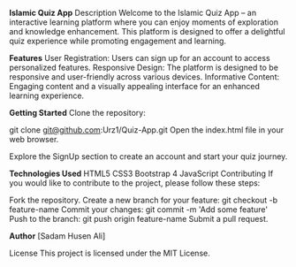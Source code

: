 **Islamic Quiz App**
Description
Welcome to the Islamic Quiz App – an interactive learning platform where you can enjoy moments of exploration and knowledge enhancement. This platform is designed to offer a delightful quiz experience while promoting engagement and learning.

**Features**
User Registration: Users can sign up for an account to access personalized features.
Responsive Design: The platform is designed to be responsive and user-friendly across various devices.
Informative Content: Engaging content and a visually appealing interface for an enhanced learning experience.

**Getting Started**
Clone the repository:

git clone git@github.com:Urz1/Quiz-App.git
Open the index.html file in your web browser.

Explore the SignUp section to create an account and start your quiz journey.

**Technologies Used**
HTML5
CSS3
Bootstrap 4
JavaScript
Contributing
If you would like to contribute to the project, please follow these steps:

Fork the repository.
Create a new branch for your feature: git checkout -b feature-name
Commit your changes: git commit -m 'Add some feature'
Push to the branch: git push origin feature-name
Submit a pull request.

**Author**
[Sadam Husen Ali]

License
This project is licensed under the MIT License.
